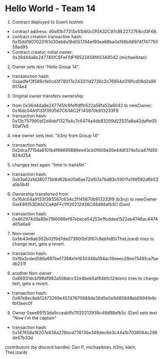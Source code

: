 # Hello World - Team 14

1. Contract deployed to Goerli testnet: 
- contract address: d0x61b77215e51b60c0f0A32C97cBE22727E8cd3F68.
- contract creation transaction hash: 0x15dd1907020161d30eb8a18d051784ef90ea68ba0a198b58974f74775059ad95
-  Contract creator, initial owner: 0x36d44a8e247745fC6FeFfdFfB522A58fA53A6042 (michaelbtan)
2. Owner sets text "Hello Group 14":
- transanction hash: 0xaadfef3f586cfe0cd3f78017e243311d2726c2c76954d316fcd08d2a968174e4
3. Original owner transfers ownership:
- from 0x36d44a8e247745fc6feffdffb522a58fa53a6042 to newOwner: 0x16dc04A9133f393567C634C2F145870b913233F9
- transaction hash: 0x13c757990af2d4bbf1327b4c7c6474a4db83209d22531a8a42daffe0550af7e5
4. new owner sets text: "b3ny from Group 14"
- transaction hash: 0x2dca77154a6101b4f88695886ee43cb0f609a35e44df374e5ca47fd55924d254
5. changes text again "time to transfer"
- transaction hash: 0xb3a62a1d380775b8d62be00a6ae72a107a7bd83c59011a198592d6b53a5b5b4f
6. Ownership transferred from 0x16dc04a9133f393567c634c2f145870b913233f9 (b3ny) to newOwner 0xeE69153DA5CCeAbFFc11f20212938C48d98afb5C (Dan)
- transaction hash: 0x462974d3a89e7186066ef87ebece54253e1fcddea1522ab4746ac4474405e6a9
7. Non-owner 0x5b43e8ab352b02f9d7de073900bf3f67c8ebfe85(TheLizard) tries to change text, gets a revert.
- transaction hash: 0xf9a3cded586a697bef7368efe1630448a194ac19eeec29ee7548fca7bedb231f
8. another Non-owner 0x66931dcbf98df982a508dcc52e4beb5af84bfc12(klein) tries to change text, gets a revert.
- transaction hash: 0x87e8ec8eb12473269e45747870688de36d5e0e9485849eb69941e9cfbf3eec0f
9. Owner 0xee69153da5cceabffc11f20212938c48d98afb5c (Dan) sets text "Now I'm the captain"
- transaction hash: 0x147658a16207e838a276bcd776136e349dec6e3c44a1b7036064c298de57b33d


contributors (by discord handle): Dan P, michaelbtan, b3ny, klein, TheLizards
